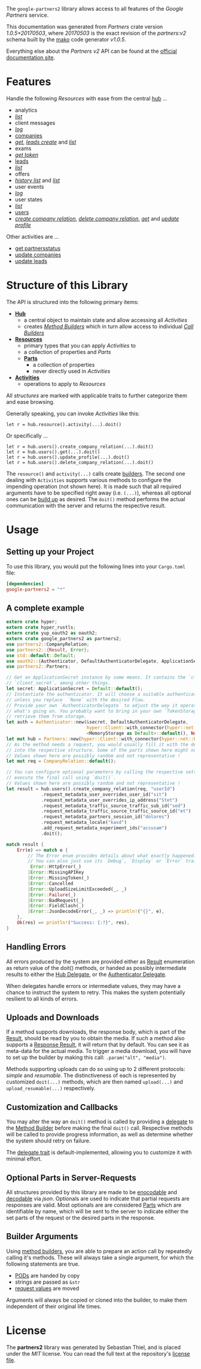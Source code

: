 <!---
DO NOT EDIT !
This file was generated automatically from 'src/mako/api/README.md.mako'
DO NOT EDIT !
-->
The `google-partners2` library allows access to all features of the *Google Partners* service.

This documentation was generated from *Partners* crate version *1.0.5+20170503*, where *20170503* is the exact revision of the *partners:v2* schema built by the [mako](http://www.makotemplates.org/) code generator *v1.0.5*.

Everything else about the *Partners* *v2* API can be found at the
[official documentation site](https://developers.google.com/partners/).
# Features

Handle the following *Resources* with ease from the central [hub](https://docs.rs/google-partners2/1.0.5+20170503/google_partners2/struct.Partners.html) ... 

* analytics
 * [*list*](https://docs.rs/google-partners2/1.0.5+20170503/google_partners2/struct.AnalyticListCall.html)
* client messages
 * [*log*](https://docs.rs/google-partners2/1.0.5+20170503/google_partners2/struct.ClientMessageLogCall.html)
* [companies](https://docs.rs/google-partners2/1.0.5+20170503/google_partners2/struct.Company.html)
 * [*get*](https://docs.rs/google-partners2/1.0.5+20170503/google_partners2/struct.CompanyGetCall.html), [*leads create*](https://docs.rs/google-partners2/1.0.5+20170503/google_partners2/struct.CompanyLeadCreateCall.html) and [*list*](https://docs.rs/google-partners2/1.0.5+20170503/google_partners2/struct.CompanyListCall.html)
* exams
 * [*get token*](https://docs.rs/google-partners2/1.0.5+20170503/google_partners2/struct.ExamGetTokenCall.html)
* [leads](https://docs.rs/google-partners2/1.0.5+20170503/google_partners2/struct.Lead.html)
 * [*list*](https://docs.rs/google-partners2/1.0.5+20170503/google_partners2/struct.LeadListCall.html)
* offers
 * [*history list*](https://docs.rs/google-partners2/1.0.5+20170503/google_partners2/struct.OfferHistoryListCall.html) and [*list*](https://docs.rs/google-partners2/1.0.5+20170503/google_partners2/struct.OfferListCall.html)
* user events
 * [*log*](https://docs.rs/google-partners2/1.0.5+20170503/google_partners2/struct.UserEventLogCall.html)
* user states
 * [*list*](https://docs.rs/google-partners2/1.0.5+20170503/google_partners2/struct.UserStateListCall.html)
* [users](https://docs.rs/google-partners2/1.0.5+20170503/google_partners2/struct.User.html)
 * [*create company relation*](https://docs.rs/google-partners2/1.0.5+20170503/google_partners2/struct.UserCreateCompanyRelationCall.html), [*delete company relation*](https://docs.rs/google-partners2/1.0.5+20170503/google_partners2/struct.UserDeleteCompanyRelationCall.html), [*get*](https://docs.rs/google-partners2/1.0.5+20170503/google_partners2/struct.UserGetCall.html) and [*update profile*](https://docs.rs/google-partners2/1.0.5+20170503/google_partners2/struct.UserUpdateProfileCall.html)

Other activities are ...

* [get partnersstatus](https://docs.rs/google-partners2/1.0.5+20170503/google_partners2/struct.MethodGetPartnersstatuCall.html)
* [update companies](https://docs.rs/google-partners2/1.0.5+20170503/google_partners2/struct.MethodUpdateCompanyCall.html)
* [update leads](https://docs.rs/google-partners2/1.0.5+20170503/google_partners2/struct.MethodUpdateLeadCall.html)



# Structure of this Library

The API is structured into the following primary items:

* **[Hub](https://docs.rs/google-partners2/1.0.5+20170503/google_partners2/struct.Partners.html)**
    * a central object to maintain state and allow accessing all *Activities*
    * creates [*Method Builders*](https://docs.rs/google-partners2/1.0.5+20170503/google_partners2/trait.MethodsBuilder.html) which in turn
      allow access to individual [*Call Builders*](https://docs.rs/google-partners2/1.0.5+20170503/google_partners2/trait.CallBuilder.html)
* **[Resources](https://docs.rs/google-partners2/1.0.5+20170503/google_partners2/trait.Resource.html)**
    * primary types that you can apply *Activities* to
    * a collection of properties and *Parts*
    * **[Parts](https://docs.rs/google-partners2/1.0.5+20170503/google_partners2/trait.Part.html)**
        * a collection of properties
        * never directly used in *Activities*
* **[Activities](https://docs.rs/google-partners2/1.0.5+20170503/google_partners2/trait.CallBuilder.html)**
    * operations to apply to *Resources*

All *structures* are marked with applicable traits to further categorize them and ease browsing.

Generally speaking, you can invoke *Activities* like this:

```Rust,ignore
let r = hub.resource().activity(...).doit()
```

Or specifically ...

```ignore
let r = hub.users().create_company_relation(...).doit()
let r = hub.users().get(...).doit()
let r = hub.users().update_profile(...).doit()
let r = hub.users().delete_company_relation(...).doit()
```

The `resource()` and `activity(...)` calls create [builders][builder-pattern]. The second one dealing with `Activities` 
supports various methods to configure the impending operation (not shown here). It is made such that all required arguments have to be 
specified right away (i.e. `(...)`), whereas all optional ones can be [build up][builder-pattern] as desired.
The `doit()` method performs the actual communication with the server and returns the respective result.

# Usage

## Setting up your Project

To use this library, you would put the following lines into your `Cargo.toml` file:

```toml
[dependencies]
google-partners2 = "*"
```

## A complete example

```Rust
extern crate hyper;
extern crate hyper_rustls;
extern crate yup_oauth2 as oauth2;
extern crate google_partners2 as partners2;
use partners2::CompanyRelation;
use partners2::{Result, Error};
use std::default::Default;
use oauth2::{Authenticator, DefaultAuthenticatorDelegate, ApplicationSecret, MemoryStorage};
use partners2::Partners;

// Get an ApplicationSecret instance by some means. It contains the `client_id` and 
// `client_secret`, among other things.
let secret: ApplicationSecret = Default::default();
// Instantiate the authenticator. It will choose a suitable authentication flow for you, 
// unless you replace  `None` with the desired Flow.
// Provide your own `AuthenticatorDelegate` to adjust the way it operates and get feedback about 
// what's going on. You probably want to bring in your own `TokenStorage` to persist tokens and
// retrieve them from storage.
let auth = Authenticator::new(&secret, DefaultAuthenticatorDelegate,
                              hyper::Client::with_connector(hyper::net::HttpsConnector::new(hyper_rustls::TlsClient::new())),
                              <MemoryStorage as Default>::default(), None);
let mut hub = Partners::new(hyper::Client::with_connector(hyper::net::HttpsConnector::new(hyper_rustls::TlsClient::new())), auth);
// As the method needs a request, you would usually fill it with the desired information
// into the respective structure. Some of the parts shown here might not be applicable !
// Values shown here are possibly random and not representative !
let mut req = CompanyRelation::default();

// You can configure optional parameters by calling the respective setters at will, and
// execute the final call using `doit()`.
// Values shown here are possibly random and not representative !
let result = hub.users().create_company_relation(req, "userId")
             .request_metadata_user_overrides_user_id("sit")
             .request_metadata_user_overrides_ip_address("Stet")
             .request_metadata_traffic_source_traffic_sub_id("sed")
             .request_metadata_traffic_source_traffic_source_id("et")
             .request_metadata_partners_session_id("dolores")
             .request_metadata_locale("kasd")
             .add_request_metadata_experiment_ids("accusam")
             .doit();

match result {
    Err(e) => match e {
        // The Error enum provides details about what exactly happened.
        // You can also just use its `Debug`, `Display` or `Error` traits
         Error::HttpError(_)
        |Error::MissingAPIKey
        |Error::MissingToken(_)
        |Error::Cancelled
        |Error::UploadSizeLimitExceeded(_, _)
        |Error::Failure(_)
        |Error::BadRequest(_)
        |Error::FieldClash(_)
        |Error::JsonDecodeError(_, _) => println!("{}", e),
    },
    Ok(res) => println!("Success: {:?}", res),
}

```
## Handling Errors

All errors produced by the system are provided either as [Result](https://docs.rs/google-partners2/1.0.5+20170503/google_partners2/enum.Result.html) enumeration as return value of 
the doit() methods, or handed as possibly intermediate results to either the 
[Hub Delegate](https://docs.rs/google-partners2/1.0.5+20170503/google_partners2/trait.Delegate.html), or the [Authenticator Delegate](https://docs.rs/yup-oauth2/*/yup_oauth2/trait.AuthenticatorDelegate.html).

When delegates handle errors or intermediate values, they may have a chance to instruct the system to retry. This 
makes the system potentially resilient to all kinds of errors.

## Uploads and Downloads
If a method supports downloads, the response body, which is part of the [Result](https://docs.rs/google-partners2/1.0.5+20170503/google_partners2/enum.Result.html), should be
read by you to obtain the media.
If such a method also supports a [Response Result](https://docs.rs/google-partners2/1.0.5+20170503/google_partners2/trait.ResponseResult.html), it will return that by default.
You can see it as meta-data for the actual media. To trigger a media download, you will have to set up the builder by making
this call: `.param("alt", "media")`.

Methods supporting uploads can do so using up to 2 different protocols: 
*simple* and *resumable*. The distinctiveness of each is represented by customized 
`doit(...)` methods, which are then named `upload(...)` and `upload_resumable(...)` respectively.

## Customization and Callbacks

You may alter the way an `doit()` method is called by providing a [delegate](https://docs.rs/google-partners2/1.0.5+20170503/google_partners2/trait.Delegate.html) to the 
[Method Builder](https://docs.rs/google-partners2/1.0.5+20170503/google_partners2/trait.CallBuilder.html) before making the final `doit()` call. 
Respective methods will be called to provide progress information, as well as determine whether the system should 
retry on failure.

The [delegate trait](https://docs.rs/google-partners2/1.0.5+20170503/google_partners2/trait.Delegate.html) is default-implemented, allowing you to customize it with minimal effort.

## Optional Parts in Server-Requests

All structures provided by this library are made to be [enocodable](https://docs.rs/google-partners2/1.0.5+20170503/google_partners2/trait.RequestValue.html) and 
[decodable](https://docs.rs/google-partners2/1.0.5+20170503/google_partners2/trait.ResponseResult.html) via *json*. Optionals are used to indicate that partial requests are responses 
are valid.
Most optionals are are considered [Parts](https://docs.rs/google-partners2/1.0.5+20170503/google_partners2/trait.Part.html) which are identifiable by name, which will be sent to 
the server to indicate either the set parts of the request or the desired parts in the response.

## Builder Arguments

Using [method builders](https://docs.rs/google-partners2/1.0.5+20170503/google_partners2/trait.CallBuilder.html), you are able to prepare an action call by repeatedly calling it's methods.
These will always take a single argument, for which the following statements are true.

* [PODs][wiki-pod] are handed by copy
* strings are passed as `&str`
* [request values](https://docs.rs/google-partners2/1.0.5+20170503/google_partners2/trait.RequestValue.html) are moved

Arguments will always be copied or cloned into the builder, to make them independent of their original life times.

[wiki-pod]: http://en.wikipedia.org/wiki/Plain_old_data_structure
[builder-pattern]: http://en.wikipedia.org/wiki/Builder_pattern
[google-go-api]: https://github.com/google/google-api-go-client

# License
The **partners2** library was generated by Sebastian Thiel, and is placed 
under the *MIT* license.
You can read the full text at the repository's [license file][repo-license].

[repo-license]: https://github.com/Byron/google-apis-rsblob/master/LICENSE.md
